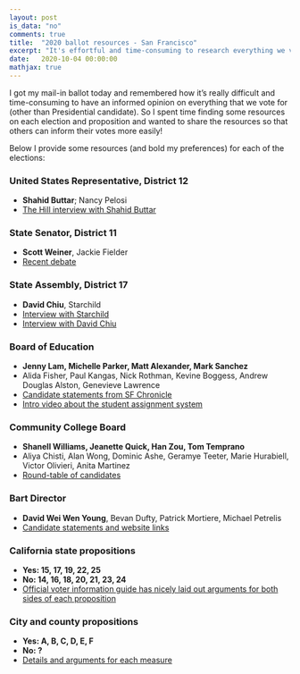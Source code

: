 ```yaml
---
layout: post
is_data: "no"
comments: true
title:  "2020 ballot resources - San Francisco"
excerpt: "It's effortful and time-consuming to research everything we vote for on a ballot, so I've aggregated some resources to be more informed on the contents of the San Francisco ballot"
date:   2020-10-04 00:00:00
mathjax: true
---
```


I got my mail-in ballot today and remembered how it’s really difficult and time-consuming to have an informed opinion on everything that we vote for (other than Presidential candidate). So I spent time finding some resources on each election and proposition and wanted to share the resources so that others can inform their votes more easily!

Below I provide some resources (and bold my preferences) for each of the elections:

### United States Representative, District 12
- **Shahid Buttar**; Nancy Pelosi
- [The Hill interview with Shahid Buttar](https://www.youtube.com/watch?v=5v6EUnHWMP8)

### State Senator, District 11
- **Scott Weiner**, Jackie Fielder
- [Recent debate](https://www.youtube.com/watch?v=XGCpZkhPfG8)

### State Assembly, District 17
- **David Chiu**, Starchild
- [Interview with Starchild](https://www.youtube.com/watch?v=XLPPm4ZU3Js)
- [Interview with David Chiu](https://www.youtube.com/watch?v=fHogtb-k0ts)

### Board of Education
- **Jenny Lam, Michelle Parker, Matt Alexander, Mark Sanchez**
- Alida Fisher, Paul Kangas, Nick Rothman, Kevine Boggess, Andrew Douglas Alston, Genevieve Lawrence
- [Candidate statements from SF Chronicle](https://www.sfchronicle.com/bayarea/article/S-F-school-board-candidates-face-tough-pandemic-15579213.php)
- [Intro video about the student assignment system](https://www.youtube.com/watch?v=-CQ-sZyFLz4)

### Community College Board
- **Shanell Williams, Jeanette Quick, Han Zou, Tom Temprano**
- Aliya Chisti, Alan Wong, Dominic Ashe, Geramye Teeter, Marie Hurabiell, Victor Olivieri, Anita Martinez
- [Round-table of candidates](https://www.youtube.com/watch?v=Fc0C63GpIjk)

### Bart Director
- **David Wei Wen Young**, Bevan Dufty, Patrick Mortiere, Michael Petrelis
- [Candidate statements and website links](https://voterguide.sfelections.org/en/candidates-bart-director-district-9)

### California state propositions
- **Yes: 15, 17, 19, 22, 25**
- **No: 14, 16, 18, 20, 21, 23, 24**
- [Official voter information guide has nicely laid out arguments for both sides of each proposition](https://vig.cdn.sos.ca.gov/2020/general/pdf/complete-vig.pdf)

### City and county propositions
- **Yes: A, B, C, D, E, F**
- **No: ?**
- [Details and arguments for each measure](https://sfelections.sfgov.org/measures)
